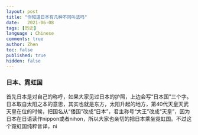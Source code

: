 ```yaml
---
layout: post
title: "你知道日本有几种不同叫法吗"
date:   2021-06-08
tags: [历史]
language : Chinese
comments: true
author: Zhen
toc: false
published: true
hidden: false
---
```


### 日本、霓虹国

首先日本是对自己的称呼，如果大家见过日本的护照，上边会写“日本国”三个字。日本取自太阳之本的意思，其实也就是东方，太阳升起的地方，第40代天皇天武天皇在位的时候，把国名从“倭国”改成“日本”，君主称号“大王”改成“天皇”，因为日本在日语读作nippon或者nihon，所以大家也亲切的把日本乘坐霓虹国。不过这个霓虹国纯粹音译，ni

<!--stackedit_data:
eyJoaXN0b3J5IjpbMTEyMzc4Njc5Myw2MjM0MTQzNDJdfQ==
-->